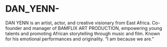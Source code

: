 # DAN_YENN-
DAN YENN is an artist, actor, and creative visionary from East Africa. Co-founder and manager of BAMFLIX ART PRODUCTION, empowering young talents and promoting African storytelling through music and film. Known for his emotional performances and originality. “I am because we are.”
